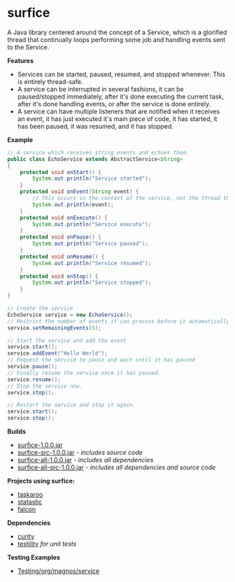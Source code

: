 surfice
=======

A Java library centered around the concept of a Service, which is a glorified thread that continually loops performing some job and handling events sent to the Service.

**Features**
- Services can be started, paused, resumed, and stopped whenever. This is entirely thread-safe.
- A service can be interrupted in several fashions, it can be paused/stopped immediately, after it's done executing the current task, after it's done handling events, or after the service is done entirely.
- A service can have multiple listeners that are notified when it receives an event, it has just executed it's main piece of code, it has started, it has been paused, it was resumed, and it has stopped.

**Example**

```java
// A service which receives string events and echoes them.
public class EchoService extends AbstractService<String> 
{
    protected void onStart() {
        System.out.println("Service started");
    }
    protected void onEvent(String event) {
        // This occurs in the context of the service, not the thread that added the event.
        System.out.println(event);
    }
    protected void onExecute() {
        System.out.println("Service execute");
    }
    protected void onPause() {
        System.out.println("Service paused");
    }
    protected void onResume() {
        System.out.println("Service resumed");
    }
    protected void onStop() {
        System.out.println("Service stopped");
    }
}

// Create the service
EchoService service = new EchoService();
// Restrict the number of events it can process before it automatically stops.
service.setRemainingEvents(5);

// Start the service and add the event
service.start();
service.addEvent("Hello World");
// Request the service to pause and wait until it has paused
service.pause();
// Finally resume the service once it has paused.
service.resume();
// Stop the service now.
service.stop();

// Restart the service and stop it again.
service.start();
service.stop();
```

**Builds**
- [surfice-1.0.0.jar](https://github.com/ClickerMonkey/surfice/blob/master/build/surfice-1.0.0.jar?raw=true)
- [surfice-src-1.0.0.jar](https://github.com/ClickerMonkey/surfice/blob/master/build/surfice-src-1.0.0.jar?raw=true) *- includes source code*
- [surfice-all-1.0.0.jar](https://github.com/ClickerMonkey/surfice/blob/master/build/surfice-1.0.0.jar?raw=true) *- includes all dependencies*
- [surfice-all-src-1.0.0.jar](https://github.com/ClickerMonkey/surfice/blob/master/build/surfice-src-1.0.0.jar?raw=true) *- includes all dependencies and source code*

**Projects using surfice:**
- [taskaroo](https://github.com/ClickerMonkey/taskaroo)
- [statastic](https://github.com/ClickerMonkey/statastic)
- [falcon](https://github.com/ClickerMonkey/falcon)

**Dependencies**
- [curity](https://github.com/ClickerMonkey/curity)
- [testility](https://github.com/ClickerMonkey/testility) *for unit tests*

**Testing Examples**
- [Testing/org/magnos/service](https://github.com/ClickerMonkey/surfice/tree/master/Testing/org/magnos/service)
